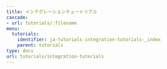 ```yaml
---
title: インテグレーションチュートリアル
cascade:
- url: tutorials/:filename
menu:
  tutorials:
    identifier: ja-tutorials-integration-tutorials-_index
    parent: tutorials
type: docs
url: tutorials/integration-tutorials
---
```


